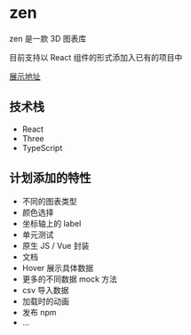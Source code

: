 # zen

zen 是一款 3D 图表库

目前支持以 React 组件的形式添加入已有的项目中

[展示地址](https://zen-sand.vercel.app/)

## 技术栈

- React
- Three
- TypeScript

## 计划添加的特性

- 不同的图表类型
- 颜色选择
- 坐标轴上的 label
- 单元测试
- 原生 JS / Vue 封装
- 文档
- Hover 展示具体数据
- 更多的不同数据 mock 方法
- csv 导入数据
- 加载时的动画
- 发布 npm
- ...
